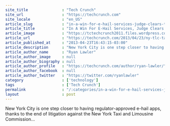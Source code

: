 ```yaml
---
site_title               : "Tech Crunch"
site_url                 : "https://techcrunch.com"
site_locale              : "en_US"
article_slug             : "in-a-win-for-e-hail-services-judge-clears-the-way-for-mobile-taxi-apps-to-launch-in-nyc"
article_title            : "In A Win For E-Hail Services, Judge Clears The Way For Mobile Taxi Apps To Launch In NYC"
article_image            : "https://tctechcrunch2011.files.wordpress.com/2013/04/ny-cab.jpg?w=764&h=400&crop=1"
article_url              : "https://techcrunch.com/2013/04/23/ny-tlc-taxi-trial/"
article_published_at     : "2013-04-23T16:43:15-03:00"
article_description      : "New York City is one step closer to having regulator-approved e-hail apps, thanks to the end of litigation against the New York Taxi and Limousine Commission..."
article_author_name      : "Ryan Lawler"
article_author_image     : null
article_author_biography : null
article_author_profile   : "https://techcrunch.com/author/ryan-lawler/"
article_author_facebook  : null
article_author_twitter   : "https://twitter.com/ryanlawler"
category                 : ['technology']
tags                     : ['Tech Crunch']
permalink                : "/:categories/in-a-win-for-e-hail-services-judge-clears-the-way-for-mobile-taxi-apps-to-launch-in-nyc/"
layout                   : post
---
```


New York City is one step closer to having regulator-approved e-hail apps, thanks to the end of litigation against the New York Taxi and Limousine Commission...
